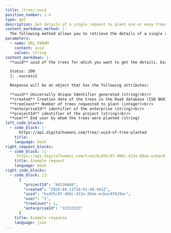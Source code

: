 ```yaml
---
title: /tree/:uuid
position_number: 1.4
type: get
description: Get details of a single request to plant one or many trees
content_markdown_method: |-
  The following method allows you to retrieve the details of a single request to plant trees.
parameters:
  - name: URL_PARAM
    content: uuid
    values: string
content_markdown: |-
  **uuid** uuid of the trees for which you want to get the details. Example of an uuid: eef9f369-9ae0-45b8-ab07-10650f53a71e (uuids are 36 digits long)

  Status: 200
  {: .success}

  Response will be an object that has the following attributes:

  **uuid** Universally Unique Identifier generated (string)<br/>
  **created** Creation date of the trees in the RaaS database (ISO 8601 Date and Time format)<br/>
  **treeCount** Number of trees requested to plant (integer)<br/>
  **enterpriseId** identifier of the enterprise (string)<br/>
  **projectId** identifier of the project (string)<br/>
  **user** End user by whom the trees were planted (string)
left_code_blocks:
  - code_block: |-
      https://api.digitalhumani.com/tree/:uuid-of-tree-planted
    title:
    language: bash
right_request_blocks:
  - code_block: |1-
     https://api.digitalhumani.com/tree/bcd35c97-d66c-412e-89ae-ecbac0f629ac
    title: Example request
    language: bash
right_code_blocks:
  - code_block: |2-
      {
        "projectId": "44116666",
        "created": "2020-04-11T18:01:40.441Z",
        "uuid": "bcd35c97-d66c-412e-89ae-ecbac0f629ac",
        "user": "1",
        "treeCount": 1,
        "enterpriseId": "33333333"
      }
    title: Example response
    language: json
---
```

